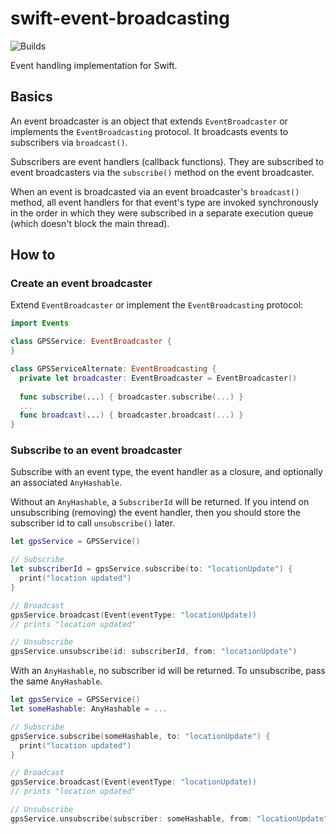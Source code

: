 # swift-event-broadcasting

![Builds](https://github.com/antonsynd/swift-event-broadcaster/actions/workflows/swift.yml/badge.svg)

Event handling implementation for Swift.

## Basics

An event broadcaster is an object that extends `EventBroadcaster` or implements
the `EventBroadcasting` protocol. It broadcasts events to subscribers via
`broadcast()`.

Subscribers are event handlers (callback functions). They are subscribed to
event broadcasters via the `subscribe()` method on the event broadcaster.

When an event is broadcasted via an event broadcaster's `broadcast()` method,
all event handlers for that event's type are invoked synchronously in the order
in which they were subscribed in a separate execution queue (which doesn't
block the main thread).

## How to

### Create an event broadcaster

Extend `EventBroadcaster` or implement the `EventBroadcasting` protocol:

```swift
import Events

class GPSService: EventBroadcaster {
}

class GPSServiceAlternate: EventBroadcasting {
  private let broadcaster: EventBroadcaster = EventBroadcaster()
  
  func subscribe(...) { broadcaster.subscribe(...) }
  ...
  func broadcast(...) { broadcaster.broadcast(...) }
}
```
### Subscribe to an event broadcaster

Subscribe with an event type, the event handler as a closure, and
optionally an associated `AnyHashable`.

Without an `AnyHashable`, a `SubscriberId` will be returned. If you intend on
unsubscribing (removing) the event handler, then you should store the
subscriber id to call `unsubscribe()` later.

```swift
let gpsService = GPSService()

// Subscribe
let subscriberId = gpsService.subscribe(to: "locationUpdate") {
  print("location updated")
}

// Broadcast
gpsService.broadcast(Event(eventType: "locationUpdate))
// prints "location updated"

// Unsubscribe
gpsService.unsubscribe(id: subscriberId, from: "locationUpdate")
```

With an `AnyHashable`, no subscriber id will be returned. To unsubscribe, pass
the same `AnyHashable`.

```swift
let gpsService = GPSService()
let someHashable: AnyHashable = ...

// Subscribe
gpsService.subscribe(someHashable, to: "locationUpdate") {
  print("location updated")
}

// Broadcast
gpsService.broadcast(Event(eventType: "locationUpdate))
// prints "location updated"

// Unsubscribe
gpsService.unsubscribe(subscriber: someHashable, from: "locationUpdate")
```

